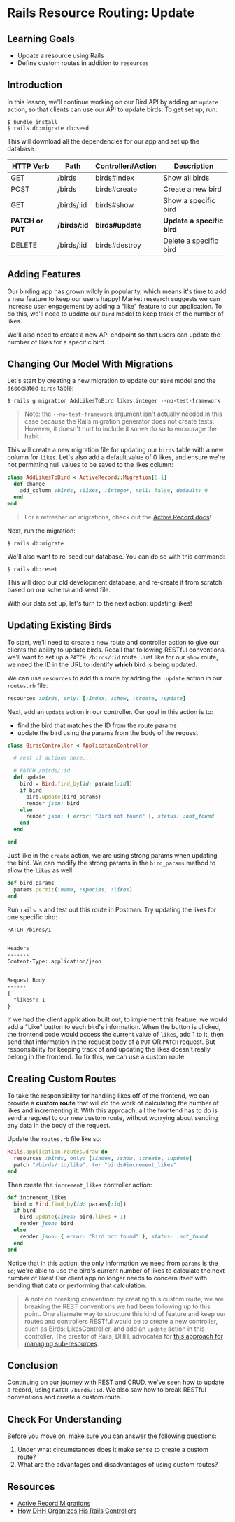 # Rails Resource Routing: Update

## Learning Goals

- Update a resource using Rails
- Define custom routes in addition to `resources`

## Introduction

In this lesson, we'll continue working on our Bird API by adding an `update`
action, so that clients can use our API to update birds. To get set up, run:

```console
$ bundle install
$ rails db:migrate db:seed
```

This will download all the dependencies for our app and set up the database.

| HTTP Verb        | Path           | Controller#Action     | Description                |
| ---------------- | -------------- | --------------------- | -------------------------- |
| GET              | /birds         | birds#index           | Show all birds             |
| POST             | /birds         | birds#create          | Create a new bird          |
| GET              | /birds/:id     | birds#show            | Show a specific bird       |
| **PATCH or PUT** | **/birds/:id** | **birds#update**      | **Update a specific bird** |
| DELETE           | /birds/:id     | birds#destroy         | Delete a specific bird     |

<!-- ## Video Walkthrough -->
<!-- <iframe width="560" height="315" src="https://www.youtube.com/embed/Q_ddDjw1hQ8?rel=0&amp;showinfo=0" frameborder="0" allowfullscreen></iframe> -->

## Adding Features

Our birding app has grown wildly in popularity, which means it's time to add a
new feature to keep our users happy! Market research suggests we can increase
user engagement by adding a "like" feature to our application. To do this,
we'll need to update our `Bird` model to keep track of the number of likes.

We'll also need to create a new API endpoint so that users can update the number
of likes for a specific bird.

## Changing Our Model With Migrations

Let's start by creating a new migration to update our `Bird` model and the
associated `birds` table:

```console
$ rails g migration AddLikesToBird likes:integer --no-test-framework
```

> Note: the `--no-test-framework` argument isn't actually needed in this case
> because the Rails migration generator does not create tests. However, it
> doesn't hurt to include it so we do so to encourage the habit.

This will create a new migration file for updating our `birds` table with a new
column for `likes`. Let's also add a default value of 0 likes, and ensure we're
not permitting null values to be saved to the likes column:

```rb
class AddLikesToBird < ActiveRecord::Migration[6.1]
  def change
    add_column :birds, :likes, :integer, null: false, default: 0
  end
end
```

> For a refresher on migrations, check out the
> [Active Record docs][active record migrations]!

Next, run the migration:

```console
$ rails db:migrate
```

We'll also want to re-seed our database. You can do so with this command:

```console
$ rails db:reset
```

This will drop our old development database, and re-create it from scratch based
on our schema and seed file.

With our data set up, let's turn to the next action: updating likes!

## Updating Existing Birds

To start, we'll need to create a new route and controller action to give our
clients the ability to update birds. Recall that following RESTful conventions,
we'll want to set up a `PATCH /birds/:id` route. Just like for our `show` route,
we need the ID in the URL to identify **which** bird is being updated.

We can use `resources` to add this route by adding the `:update` action in our
`routes.rb` file:

```rb
resources :birds, only: [:index, :show, :create, :update]
```

Next, add an `update` action in our controller. Our goal in this action is to:

- find the bird that matches the ID from the route params
- update the bird using the params from the body of the request

```rb
class BirdsController < ApplicationController

  # rest of actions here...

  # PATCH /birds/:id
  def update
    bird = Bird.find_by(id: params[:id])
    if bird
      bird.update(bird_params)
      render json: bird
    else
      render json: { error: "Bird not found" }, status: :not_found
    end
  end

end
```

Just like in the `create` action, we are using strong params when updating the
bird. We can modify the strong params in the `bird_params` method to allow the
`likes` as well:

```rb
def bird_params
  params.permit(:name, :species, :likes)
end
```

Run `rails s` and test out this route in Postman. Try updating the likes for one
specific bird:

```txt
PATCH /birds/1


Headers
-------
Content-Type: application/json


Request Body
------
{
  "likes": 1
}
```

If we had the client application built out, to implement this feature, we would
add a "Like" button to each bird's information. When the button is clicked, the
frontend code would access the current value of `likes`, add 1 to it, then send
that information in the request body of a `PUT` OR `PATCH` request. But
responsibility for keeping track of and updating the likes doesn't really belong
in the frontend. To fix this, we can use a custom route.

## Creating Custom Routes

To take the responsibility for handling likes off of the frontend, we can
provide a **custom route** that will do the work of calculating the number of
likes and incrementing it. With this approach, all the frontend has to do is
send a request to our new custom route, without worrying about sending any data
in the body of the request.

Update the `routes.rb` file like so:

```rb
Rails.application.routes.draw do
  resources :birds, only: [:index, :show, :create, :update]
  patch "/birds/:id/like", to: "birds#increment_likes"
end
```

Then create the `increment_likes` controller action:

```rb
def increment_likes
  bird = Bird.find_by(id: params[:id])
  if bird
    bird.update(likes: bird.likes + 1)
    render json: bird
  else
    render json: { error: "Bird not found" }, status: :not_found
  end
end
```

Notice that in this action, the only information we need from `params` is the
`id`; we're able to use the bird's current number of likes to calculate the next
number of likes! Our client app no longer needs to concern itself with sending
that data or performing that calculation.

> A note on breaking convention: by creating this custom route, we are breaking
> the REST conventions we had been following up to this point. One alternate way
> to structure this kind of feature and keep our routes and controllers RESTful
> would be to create a new controller, such as Birds::LikesController, and add
> an `update` action in this controller. The creator of Rails, DHH, advocates
> for [this approach for managing sub-resources][dhh controllers].

## Conclusion

Continuing on our journey with REST and CRUD, we've seen how to update a record,
using `PATCH /birds/:id`. We also saw how to break RESTful conventions and
create a custom route.

## Check For Understanding

Before you move on, make sure you can answer the following questions:

1. Under what circumstances does it make sense to create a custom route?
2. What are the advantages and disadvantages of using custom routes?

## Resources

- [Active Record Migrations][active record migrations]
- [How DHH Organizes His Rails Controllers][dhh controllers]

[active record migrations]: https://guides.rubyonrails.org/active_record_migrations.html
[dhh controllers]: http://jeromedalbert.com/how-dhh-organizes-his-rails-controllers/
